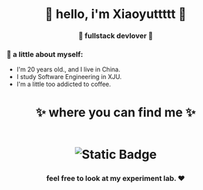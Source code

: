 <h1 align="center"> 🤩 hello, i'm Xiaoyuttttt 🤩 </h1>
<h3 align="center">🚀 fullstack devlover 🚀</h3>


### 👧 a little about myself:
- I'm 20 years old., and I live in China.
- I study Software Engineering in XJU.
- I'm a little too addicted to coffee.

<h1 align="center">
✨ where you can find me ✨
  
  <p align="center"><br/>
    <a src="https://www.instagram.com/xiaoyu.113">
    <img alt="Static Badge" src="https://img.shields.io/badge/ins-xiaoyut-%23FF0069?logo=instagram&logoSize=%23FF0069">
    </a>
</p>
</h1>

<h3 align="center"><strong> feel free to look at my experiment lab. ❤ </strong> </h3>

